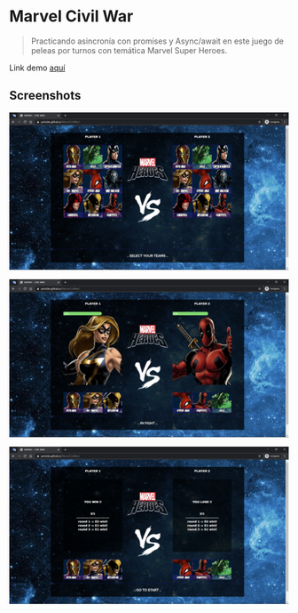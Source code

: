 # Marvel Civil War

> Practicando asincronía con promises y Async/await en este
juego de peleas por turnos con temática Marvel Super Heroes.

Link demo [aquí](https://perisdev.github.io/MarvelCivilWar/)


## Screenshots

![](screenshots/screenshot1.png)

![](screenshots/screenshot2.png)

![](screenshots/screenshot3.png)